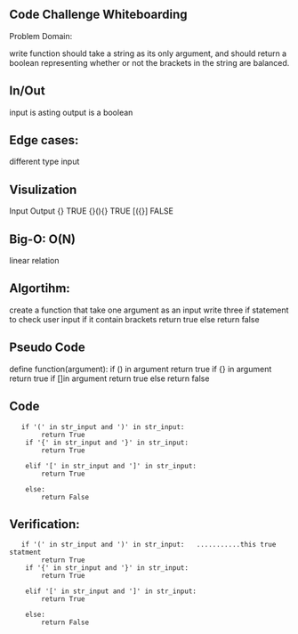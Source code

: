 ## Code Challenge Whiteboarding
Problem Domain:

write function should take a string as its only argument, and should return a boolean representing whether or not the brackets in the string are balanced.

## In/Out
input is asting
output is a boolean

## Edge cases:
different type input

## Visulization
Input	                Output
{}                  	TRUE
{}(){}               	TRUE
[({}]	                FALSE

## Big-O: O(N) 

linear relation

## Algortihm:
create a function that take one argument as an input
write three if statement to check user input if it contain brackets
return true else return false

## Pseudo Code
define function(argument):
if () in argument return true
if {} in argument return true
if []in argument return true
else 
return false

## Code
```
   if '(' in str_input and ')' in str_input:
        return True
    if '{' in str_input and '}' in str_input:
        return True

    elif '[' in str_input and ']' in str_input:
        return True

    else:
        return False
```
   

## Verification:

```                                               str_input=()
   if '(' in str_input and ')' in str_input:   ...........this true statment
        return True
    if '{' in str_input and '}' in str_input:
        return True

    elif '[' in str_input and ']' in str_input:
        return True

    else:
        return False
```
